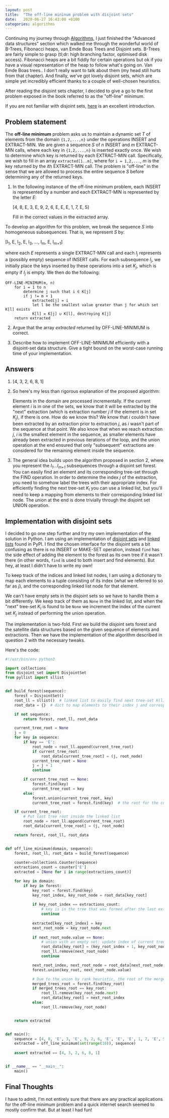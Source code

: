 ```yaml
---
layout: post
title:  "The off-line mininum problem with disjoint sets"
date:   2020-06-27 16:43:00 +0100
categories: algorithms
---
```


Continuing my journey through [Algorithms](https://www.amazon.co.uk/Introduction-Algorithms-Thomas-H-Cormen/dp/0262033844/ref=sr_1_1?adgrpid=52755502465&dchild=1&gclid=EAIaIQobChMIp4-WpbSi6gIV6YBQBh33twKZEAAYASAAEgJcbvD_BwE&hvadid=259080196986&hvdev=c&hvlocphy=9045997&hvnetw=g&hvqmt=e&hvrand=17787531869004437962&hvtargid=kwd-300139095800&hydadcr=17612_1775484&keywords=introduction+to+algorithm&qid=1593275108&sr=8-1&tag=googhydr-21), I just finished the "Advanced data structures" section which walked me through the wonderful world of B-Trees, Fibonacci heaps, van Emde Boas Trees and Disjoint sets. B-Trees are fairly simple to grasp (tl;dr: high branching factor, optimised disk access). Fibonacci heaps are a bit fiddly for certain operations but ok if you have a visual representation of the heap to follow what's going on. Van Emde Boas trees.. I don't really want to talk about them (my head still hurts from that chapter). And finally, we've got lovely disjoint sets, which are simple yet incredibly efficient thanks to a couple of well-chosen heuristics.

After reading the disjoint sets chapter, I decided to give a go to the first problem exposed in the book referred to as the "off-line" minimum.

If you are not familiar with disjoint sets, [here](https://jackmorris.xyz/2020/disjoint-sets-why-i-have-a-favourite-data-structure/) is an excellent introduction.

## Problem statement

 The **off-line minimum** problem asks us to maintain a dynamic set *T* of elements from the domain `{1,2,...,n}` under the operations INSERT and EXTRACT-MIN. We are given a sequence *S* of *n* INSERT and *m* EXTRACT-MIN calls, where each key in `{1,2,...,n}` is inserted exactly once. We wish to determine which key is returned by each EXTRACT-MIN call. Specifically, we wish to fill in an array `extracted[1..m]`, where for `i = 1,2,...`, *m* is the key returned by the *i*th EXTRACT-MIN call. The problem is "off-line" in the sense that we are allowed to process the entire sequence *S* before determining any of the returned keys.

1. In the following instance of the off-line minimum problem, each INSERT is represented by a number and each EXTRACT-MIN is represented by the letter *E*:
    
    [4, 8, E, 3, E, 9, 2, 6, E, E, E, 1, 7, E, 5]

    Fill in the correct values in the extracted array.


To develop an algorithm for this problem, we break the sequence *S* into homogeneous subsequences. That is, we represent *S* by:

[I<sub>1</sub>, E, I<sub>2</sub>, E, I<sub>3</sub>, ..., I<sub>m</sub>, E, I<sub>m+1</sub>]

where each *E* represents a single EXTRACT-MIN call and each *I<sub>j</sub>* represents a (possibly empty) sequence of INSERT calls. For each subsequence *I<sub>j</sub>*, we initially place the keys inserted by these operations into a set *K<sub>j</sub>*, which is empty if *I<sub>j</sub>* is empty. We then do the following:

```
OFF-LINE-MINIMUM(m, n)
    for i = 1 to n
        determine j such that i ∈ K[j]
        if j != m + 1
            extracted[j] = i
            let l be the smallest value greater than j for which set K[l] exists
            K[l] = K[j] ∪ K[l], destroying K[j]
    return extracted
```

2. Argue that the array *extracted* returned by OFF-LINE-MINIMUM is correct.


3.  Describe how to implement OFF-LINE-MINIMUM efficiently with a disjoint-set data structure. Give a tight bound on the worst-case running time of your implementation.

## Answers

1. [4, 3, 2, 6, 8, 1]

2. So here's my less than rigorous explanation of the proposed algorithm:

    Elements in the domain are processed incrementally. If the current element *i* is in one of the sets, we know that it will be extracted by the "next" extraction (which is extraction number *j* if the element is in set *K<sub>j</sub>*), if there is one. How do we know this? We know that *i* couldn't have been extracted by an extraction prior to extraction *j*, as *i* wasn't part of the sequence at that point. We also know that when we reach extraction *j*, *i* is the smallest element in the sequence, as smaller elements have already been extracted in previous iterations of the loop, and the union operation at the end ensured that only "subsequent" extractions are considered for the remaining element inside the sequence.  

3. The general idea builds upon the algorithm proposed in section 2, where you represent the *I<sub>1</sub>...I<sub>m+1</sub>* subsequences through a disjoint set forest. You can easily find an element and its corresponding tree-set through the FIND operation. In order to determine the index *j* of the extraction, you need to somehow label the trees with their appropriate index. For efficiently finding the next tree-set *K<sub>l</sub>* you can use a linked list, but you'll need to keep a mapping from elements to their corresponding linked list node. The union at the end is done trivially through the disjoint set UNION operation.

## Implementation with disjoint sets

I decided to go one step further and try my own implementation of the solution in Python. I am using an implementation of [disjoint sets](https://pypi.org/project/disjoint-set/_) and [linked lists](https://pypi.org/project/pyllist/) found in PyPI. I find the chosen interface for the disjoint sets a bit confusing as there is no INSERT or MAKE-SET operation, instead `find` has the side effect of adding the element to the forest as its own tree if it wasn't there (in other words, `find` is used to both insert and find elements). But hey, at least I didn't have to write my own!

To keep track of the indices and linked list nodes, I am using a dictionary to map each elements to a tuple consisting of its index (what we referred to so far as *j*), and the corresponding linked list node for that element.

We can't have empty sets in the disjoint sets so we have to handle them a bit differently. We keep track of them as `None` in the linked list, and when the "next" tree-set *K<sub>l</sub>* is found to be `None` we increment the index of the current set *K<sub>j</sub>* instead of performing the union operation.

The implementation is two-fold. First we build the disjoint sets forest and the satellite data structures based on the given sequence of elements and extractions. Then we have the implementation of the algorithm described in question 2 with the necessary tweaks.

Here's the code:

```Python
#!/usr/bin/env python3

import collections
from disjoint_set import DisjointSet
from pyllist import sllist


def build_forest(sequence):
    forest = DisjointSet()
    root_ll = sllist()  # linked list to easily find next tree-set K(l)
    root_data = {}  # dict to map elements to their index j and corresponding linked list node

    if not sequence:
        return forest, root_ll, root_data

    current_tree_root = None
    j = 0
    for key in sequence:
        if key == 'E':
            root_node = root_ll.append(current_tree_root)
            if current_tree_root:
                root_data[current_tree_root] = (j, root_node)
            current_tree_root = None
            j = j + 1
            continue

        if current_tree_root == None:
            forest.find(key)
            current_tree_root = key
        else:
            forest.union(current_tree_root, key)
            current_tree_root = forest.find(key)  # the root for the current set might have changed after the union operation due to the union by rank heuristic

    if current_tree_root:
        # Put last tree root inside the linked list
        root_node = root_ll.append(current_tree_root)
        root_data[current_tree_root] = (j, root_node)

    return forest, root_ll, root_data


def off_line_minimum(domain, sequence):
    forest, root_ll, root_data = build_forest(sequence)
    
    counter=collections.Counter(sequence)
    extractions_count = counter['E'] 
    extracted = [None for i in range(extractions_count)]

    for key in domain:
        if key in forest:
            key_root = forest.find(key)
            key_root_index, key_root_node = root_data[key_root]
            
            if key_root_index == extractions_count:
                # key is in the tree that was formed after the last extraction, it can't be the in extracted array
                continue
            
            extracted[key_root_index] = key
            next_root_node = key_root_node.next
            
            if next_root_node.value == None:
                # union with an empty set: update index of current tree and remove next None node
                root_data[key_root] = (key_root_index + 1, key_root_node)
                root_ll.remove(next_root_node)
                continue

            next_root_index, next_root_node = root_data[next_root_node.value]   # find next tree-set K(l)
            forest.union(key_root, next_root_node.value)

            # Due to the union by rank heuristic, the root of the merged trees could be either key_root or next_root
            merged_trees_root = forest.find(key_root)
            if merged_trees_root == key_root:
                root_ll.remove(key_root_node.next)
                root_data[key_root] = next_root_index
            else:
                root_ll.remove(key_root_node)


    return extracted


def main():
    sequence = [4, 8, 'E', 3, 'E', 9, 2, 6, 'E', 'E', 'E', 1, 7, 'E', 5]
    extracted = off_line_minimum(set(range(10)), sequence)
    
    assert extracted == [4, 3, 2, 6, 8, 1]


if __name__ == "__main__":
    main()
```

## Final Thoughts

I have to admit, I'm not entirely sure that there are any practical applications for the off-line minimum problem and a quick internet search seemed to mostly confirm that. But at least I had fun!